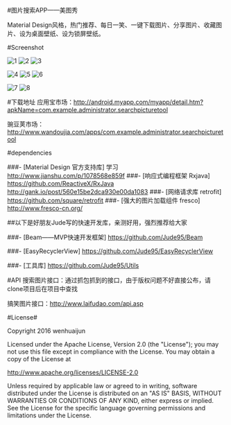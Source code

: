 #图片搜索APP——美图秀

Material Design风格，热门推荐、每日一笑、一键下载图片、分享图片、收藏图片、设为桌面壁纸、设为锁屏壁纸。

#Screenshot

![1](https://github.com/wenhuaijun/SearchPictureTool/blob/master/introduce/intro1.jpg "")
![2](https://github.com/wenhuaijun/SearchPictureTool/blob/master/introduce/intro2.jpg "")
![3](https://github.com/wenhuaijun/SearchPictureTool/blob/master/introduce/intro3.jpg "")

![4](https://github.com/wenhuaijun/SearchPictureTool/blob/master/introduce/intro4.jpg "")
![5](https://github.com/wenhuaijun/SearchPictureTool/blob/master/introduce/intro5.jpg "")
![6](https://github.com/wenhuaijun/SearchPictureTool/blob/master/introduce/intro6.jpg "")

![7](https://github.com/wenhuaijun/SearchPictureTool/blob/master/introduce/intro7.jpg "")
![8](https://github.com/wenhuaijun/SearchPictureTool/blob/master/introduce/intro8.jpg "")

#下载地址
应用宝市场：http://android.myapp.com/myapp/detail.htm?apkName=com.example.administrator.searchpicturetool

豌豆荚市场：http://www.wandoujia.com/apps/com.example.administrator.searchpicturetool

#dependencies

###- [Material Design 官方支持库] 学习  http://www.jianshu.com/p/1078568e859f
###- [响应式编程框架 Rxjava]  https://github.com/ReactiveX/RxJava  http://gank.io/post/560e15be2dca930e00da1083
###- [网络请求库 retrofit]   https://github.com/square/retrofit
###- [强大的图片加载组件 fresco]  http://www.fresco-cn.org/

##以下是好朋友Jude写的快速开发库，亲测好用，强烈推荐给大家

###- [Beam——MVP快速开发框架]  https://github.com/Jude95/Beam

###- [EasyRecyclerView]  https://github.com/Jude95/EasyRecyclerView

###- [工具库]  https://github.com/Jude95/Utils

#API
搜索图片接口：通过抓包抓到的接口，由于版权问题不好直接公布，请clone项目后在项目中查找

搞笑图片接口：http://www.laifudao.com/api.asp

#License#

Copyright 2016 wenhuaijun

Licensed under the Apache License, Version 2.0 (the "License");
you may not use this file except in compliance with the License.
You may obtain a copy of the License at

   http://www.apache.org/licenses/LICENSE-2.0

Unless required by applicable law or agreed to in writing, software
distributed under the License is distributed on an "AS IS" BASIS,
WITHOUT WARRANTIES OR CONDITIONS OF ANY KIND, either express or implied.
See the License for the specific language governing permissions and
limitations under the License.
